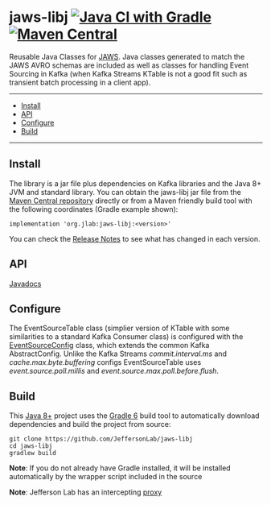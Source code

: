 # jaws-libj [![Java CI with Gradle](https://github.com/JeffersonLab/jaws-libj/actions/workflows/gradle.yml/badge.svg)](https://github.com/JeffersonLab/jaws-libj/actions/workflows/gradle.yml) [![Maven Central](https://badgen.net/maven/v/maven-central/org.jlab/jaws-libj)](https://repo1.maven.org/maven2/org/jlab/jaws-libj/)
Reusable Java Classes for [JAWS](https://github.com/JeffersonLab/jaws).  Java classes generated to match the JAWS AVRO schemas are included as well as classes for handling Event Sourcing in Kafka (when Kafka Streams KTable is not a good fit such as transient batch processing in a client app).

---
 - [Install](https://github.com/JeffersonLab/jaws-libj#install)   
 - [API](https://github.com/JeffersonLab/jaws-libj#api)  
 - [Configure](https://github.com/JeffersonLab/jaws-libj#configure)  
 - [Build](https://github.com/JeffersonLab/jaws-libj#build)
---

## Install

The library is a jar file plus dependencies on Kafka libraries and the Java 8+ JVM and standard library.  You can obtain the jaws-libj jar file from the [Maven Central repository](https://repo1.maven.org/maven2/org/jlab/jaws-libj/) directly or from a Maven friendly build tool with the following coordinates (Gradle example shown):
```
implementation 'org.jlab:jaws-libj:<version>'
```
You can check the [Release Notes](https://github.com/JeffersonLab/jaws-libj/releases) to see what has changed in each version.  

## API
[Javadocs](https://jeffersonlab.github.io/jaws-libj)

## Configure
The EventSourceTable class (simplier version of KTable with some similarities to a standard Kafka Consumer class) is configured with the [EventSourceConfig](https://github.com/JeffersonLab/jaws-libj/blob/main/src/main/java/org/jlab/jaws/eventsource/EventSourceConfig.java) class, which extends the common Kafka AbstractConfig.  Unlike the Kafka Streams _commit.interval.ms_ and _cache.max.byte.buffering_ configs EventSourceTable uses _event.source.poll.millis_ and _event.source.max.poll.before.flush_.

## Build
This [Java 8+](https://adoptium.net/) project uses the [Gradle 6](https://gradle.org/) build tool to automatically download dependencies and build the project from source:

```
git clone https://github.com/JeffersonLab/jaws-libj
cd jaws-libj
gradlew build
```
**Note**: If you do not already have Gradle installed, it will be installed automatically by the wrapper script included in the source

**Note**: Jefferson Lab has an intercepting [proxy](https://gist.github.com/slominskir/92c25a033db93a90184a5994e71d0b78)
